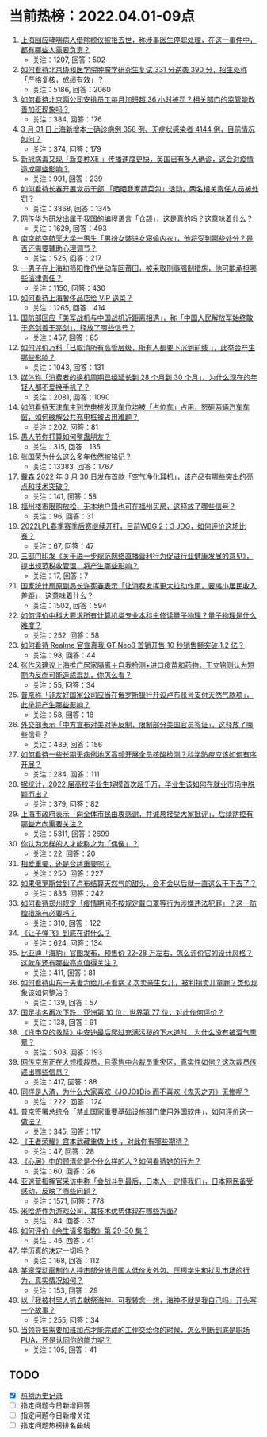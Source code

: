 # 当前热榜：2022.04.01-09点
1. [上海回应哮喘病人借除颤仪被拒去世，称涉事医生停职处理，在这一事件中，都有哪些人需要负责？](https://www.zhihu.com/question/525208546)
    * 关注：1207, 回答：502
2. [如何看待北京协和医学院肿瘤学研究生复试 331 分逆袭 390 分，招生处称「严格复核，成绩有效」？](https://www.zhihu.com/question/525098670)
    * 关注：5186, 回答：2060
3. [如何看待北京两公司安排员工每月加班超 36 小时被罚？相关部门的监管能改善加班现象吗？](https://www.zhihu.com/question/525217490)
    * 关注：384, 回答：176
4. [3 月 31 日上海新增本土确诊病例 358 例、无症状感染者 4144 例，目前情况如何？](https://www.zhihu.com/question/525349059)
    * 关注：374, 回答：179
5. [新冠病毒又现「新变种XE 」传播速度更快，英国已有多人确诊，这会对疫情造成哪些影响？](https://www.zhihu.com/question/525230697)
    * 关注：991, 回答：239
6. [如何看待长春开展党员干部 「晒晒我家蔬菜包」活动，两名相关责任人员被处罚？](https://www.zhihu.com/question/525163233)
    * 关注：3868, 回答：1345
7. [网传华为研发出属于我国的编程语言「仓颉」，这是真的吗？这意味着什么？](https://www.zhihu.com/question/523238128)
    * 关注：1629, 回答：493
8. [南京航空航天大学一男生「男扮女装进女寝偷内衣」，他将受到哪些处分？是否还需要辅助心理调节？](https://www.zhihu.com/question/524578770)
    * 关注：525, 回答：217
9. [一男子在上海初筛阳性仍坐动车回莆田，被采取刑事强制措施，他可能承担哪些法律责任？](https://www.zhihu.com/question/525239603)
    * 关注：1150, 回答：430
10. [如何看待上海奢侈品店给 VIP 送菜？](https://www.zhihu.com/question/525194389)
    * 关注：1265, 回答：414
11. [国防部回应「美军战机与中国战机近距离相遇」，称「中国人民解放军始终敢于亮剑善于亮剑」，释放了哪些信号？](https://www.zhihu.com/question/525222225)
    * 关注：457, 回答：85
12. [如何评价万科「已取消所有高管层级，所有人都要下沉到前线 」，此举会产生哪些影响？](https://www.zhihu.com/question/525167422)
    * 关注：1043, 回答：131
13. [媒体称「消费者的换机周期已经延长到 28 个月到 30 个月」，为什么现在的年轻人都不爱换手机了？](https://www.zhihu.com/question/525016344)
    * 关注：2081, 回答：1090
14. [如何看待天津车主到充电桩发现车位均被「占位车」占用，怒砸两辆汽车车窗，如何破解公共充电桩被占用难题？](https://www.zhihu.com/question/524799144)
    * 关注：202, 回答：81
15. [愚人节你打算如何整蛊朋友？](https://www.zhihu.com/question/317772133)
    * 关注：315, 回答：135
16. [张国荣为什么这么多年依然被铭记？](https://www.zhihu.com/question/20902805)
    * 关注：13383, 回答：1767
17. [戴森 2022 年 3 月 30 日发布首款「空气净化耳机」，该产品有哪些突出的亮点和技术突破？](https://www.zhihu.com/question/525013004)
    * 关注：141, 回答：58
18. [福州楼市限购放松，无本地户籍也可在福州买房，这释放了哪些信号？](https://www.zhihu.com/question/524968823)
    * 关注：96, 回答：31
19. [2022LPL春季赛季后赛继续开打，目前WBG 2：3 JDG，如何评价这场比赛？](https://www.zhihu.com/question/525259759)
    * 关注：67, 回答：47
20. [三部门印发《关于进一步规范网络直播营利行为促进行业健康发展的意见》，提出规范税收管理，将产生哪些影响？](https://www.zhihu.com/question/525014758)
    * 关注：17, 回答：7
21. [国家统计局原副局长许宪春表示「让消费发挥更大拉动作用，要缩小居民收入差距」，这意味着什么？](https://www.zhihu.com/question/521126557)
    * 关注：1502, 回答：594
22. [如何评价中科大要求所有计算机类专业本科生修读量子物理？量子物理是什么难度？](https://www.zhihu.com/question/524885955)
    * 关注：252, 回答：58
23. [如何看待 Realme 官宣真我 GT Neo3 首销开售 10 秒销售额突破 1.2 亿？](https://www.zhihu.com/question/524941436)
    * 关注：98, 回答：44
24. [张作风建议上海推广居家隔离＋自我检测+进口疫苗和药物，王立铭则认为短期内反而可能造成混乱，你怎么看？](https://www.zhihu.com/question/525183175)
    * 关注：55, 回答：34
25. [普京称「非友好国家公司应当在俄罗斯银行开设卢布账号支付天然气款项」，此举将产生哪些影响？](https://www.zhihu.com/question/525283895)
    * 关注：58, 回答：18
26. [外交部表示「中方宣布对美对等反制，限制部分美国官员签证」，这释放了哪些信号？](https://www.zhihu.com/question/525231626)
    * 关注：439, 回答：156
27. [如何看待一些长期无病例地区高频开展全员核酸检测？科学防疫应该如何有序开展？](https://www.zhihu.com/question/525037497)
    * 关注：284, 回答：111
28. [据统计，2022 届高校毕业生规模首次超千万，毕业生该如何在就业市场中脱颖而出？](https://www.zhihu.com/question/525156932)
    * 关注：379, 回答：82
29. [上海市政府表示「向全体市民由衷感谢，并诚恳接受大家批评」，后续防控有哪些方向需要关注？](https://www.zhihu.com/question/525169810)
    * 关注：5311, 回答：2699
30. [你认为怎样的人才能称之为「偶像」？](https://www.zhihu.com/question/524070765)
    * 关注：22, 回答：20
31. [相爱重要，还是合适重要呢？](https://www.zhihu.com/question/522267833)
    * 关注：250, 回答：227
32. [如果俄罗斯尝到了卢布结算天然气的甜头，会不会以后就一直这么干下去了？](https://www.zhihu.com/question/525015293)
    * 关注：836, 回答：242
33. [如何看待郑州规定「疫情期间不按规定戴口罩等行为涉嫌违法犯罪」？这一防控措施有必要吗？](https://www.zhihu.com/question/525181830)
    * 关注：310, 回答：122
34. [《让子弹飞》到底在讲什么？](https://www.zhihu.com/question/488393710)
    * 关注：624, 回答：134
35. [比亚迪「海豹」官图发布，预售价 22-28 万左右，怎么评价它的设计风格？这款车还有哪些亮点值得关注？](https://www.zhihu.com/question/525068954)
    * 关注：411, 回答：81
36. [如何看待山东一夫妻为给儿子看病 2 次卖亲生女儿，被判拐卖儿童罪？类似现象该如何整治？](https://www.zhihu.com/question/524862599)
    * 关注：139, 回答：57
37. [国足排名再次下跌，亚洲第 10 位，世界第 77 位，对此作何评价？](https://www.zhihu.com/question/525242454)
    * 关注：138, 回答：91
38. [《肖申克的救赎》中安迪最后爬过充满污秽的下水道时，为什么没有被沼气熏晕？](https://www.zhihu.com/question/340510659)
    * 关注：503, 回答：193
39. [网传京东正在大规模裁员，且零售中台裁员重灾区，真实性如何？这次裁员传递出哪些信息？](https://www.zhihu.com/question/524569963)
    * 关注：417, 回答：88
40. [同样是人渣，为什么大家喜欢《JOJO》Dio 而不喜欢《鬼灭之刃》无惨呢？](https://www.zhihu.com/question/383354204)
    * 关注：222, 回答：124
41. [普京签署总统令「禁止国家重要基础设施部门使用外国软件」，如何评价这一做法？](https://www.zhihu.com/question/525167044)
    * 关注：345, 回答：117
42. [《王者荣耀》宫本武藏重做上线 ，对此你有哪些期待？](https://www.zhihu.com/question/524818210)
    * 关注：47, 回答：28
43. [《心居》中的顾清俞是个什么样的人？如何看待她的行为？](https://www.zhihu.com/question/523415934)
    * 关注：60, 回答：26
44. [亚速营指挥官采访中称「会战斗到最后，日本人一定懂我们」，日本网民备受感动，反映了哪些问题？](https://www.zhihu.com/question/525068031)
    * 关注：1571, 回答：778
45. [米哈游作为游戏公司，其技术优势体现在哪些方面?](https://www.zhihu.com/question/524193274)
    * 关注：84, 回答：37
46. [如何评价《余生请多指教》第 29-30 集？](https://www.zhihu.com/question/525082846)
    * 关注：46, 回答：41
47. [学历真的决定一切吗？](https://www.zhihu.com/question/525165380)
    * 关注：168, 回答：112
48. [某资深动画制作人抨击部分旅日国人低价发外包、压榨学生和扰乱市场的行为，真实情况如何？](https://www.zhihu.com/question/525058185)
    * 关注：153, 回答：29
49. [以『我被村里人抓去献祭海神，可我转念一想，海神不就是我自己吗』开头写一个故事？](https://www.zhihu.com/question/462687254)
    * 关注：255, 回答：34
50. [当领导把需要加班加点才能完成的工作交给你的时候，怎么判断到底是职场 PUA，还是认同你的能力呢？](https://www.zhihu.com/question/518783370)
    * 关注：105, 回答：41
## TODO
* [x] [热榜历史记录](hot_history/AllHot.md)
* [ ] 指定问题今日新增回答
* [ ] 指定问题今日新增关注
* [ ] 指定问题热榜排名曲线
